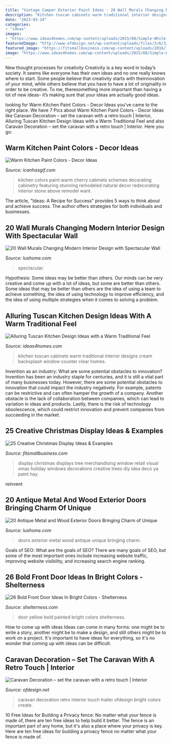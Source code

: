 ```yaml
---
title: "Vintage Camper Exterior Paint Ideas : 20 Wall Murals Changing Modern Interior Design With Spectacular Wall"
description: "Kitchen tuscan cabinets warm traditional interior designs cream backsplash window counter clear homes"
date: "2023-03-24"
categories:
- "ideas"
images:
- "https://www.ideas4homes.com/wp-content/uploads/2015/08/Simple-White-Counter-and-Cabinets-near-Cream-Backsplash-near-Clear-Window-in-Tuscan-Kitchen-Design-Ideas.jpg"
featuredImage: "http://www.ofdesign.net/wp-content/uploads/files/3/6/3/caravan-decoration-set-the-caravan-with-a-retro-touch-12-363.jpg"
featured_image: "https://fitsmallbusiness.com/wp-content/uploads/2016/11/Home-Store-Tree.jpg"
image: "https://www.ideas4homes.com/wp-content/uploads/2015/08/Simple-White-Counter-and-Cabinets-near-Cream-Backsplash-near-Clear-Window-in-Tuscan-Kitchen-Design-Ideas.jpg"
---
```



New thought processes for creativity
Creativity is a key word in today’s society. It seems like everyone has their own ideas and no one really knows where to start. Some people believe that creativity starts with theinnovation of your mind, while others believe that you have to have a lot of originality in order to be creative. To me, theresomething more important than having a lot of new ideas- it’s making sure that your ideas are actually good ideas.

	

		
looking for Warm Kitchen Paint Colors - Decor Ideas you've came to the right place. We have 7 Pics about Warm Kitchen Paint Colors - Decor Ideas like Caravan Decoration – set the caravan with a retro touch | Interior, Alluring Tuscan Kitchen Design Ideas with a Warm Traditional Feel and also Caravan Decoration – set the caravan with a retro touch | Interior. Here you go:
		
    
## Warm Kitchen Paint Colors - Decor Ideas

<img loading=lazy src="https://www.icanhasgif.com/wp-content/uploads/2014/11/Warm-Kitchen-Paint-Colors.jpg" onerror="this.onerror=null;this.src='https://tse4.mm.bing.net/th?id=OIP.IyMMlB9kf82xN-Zz-4jJ8gHaFj&amp;pid=15.1';" alt="Warm Kitchen Paint Colors - Decor Ideas">

_Source: icanhasgif.com_

>kitchen colors paint warm cherry cabinets schemes decorating cabinetry featuring stunning remodeled natural decor redecorating interior stone above remodel want. 

	

The article, "Ideas: A Recipe for Success" provides 5 ways to think about and achieve success. The author offers strategies for both individuals and businesses.

    
## 20 Wall Murals Changing Modern Interior Design With Spectacular Wall

<img loading=lazy src="https://www.lushome.com/wp-content/uploads/2014/06/wall-murals-painting-ideas-interior-decorating-19.jpg" onerror="this.onerror=null;this.src='https://tse3.mm.bing.net/th?id=OIP.jNtgK6Qs8PxfF3ou4WXYxAHaE8&amp;pid=15.1';" alt="20 Wall Murals Changing Modern Interior Design with Spectacular Wall">

_Source: lushome.com_

>spectacular. 

	

Hypothesis: Some ideas may be better than others.
Our minds can be very creative and come up with a lot of ideas, but some are better than others. Some ideas that may be better than others are the idea of using a team to achieve something, the idea of using technology to improve efficiency, and the idea of using multiple strategies when it comes to solving a problem.

    
## Alluring Tuscan Kitchen Design Ideas With A Warm Traditional Feel

<img loading=lazy src="https://www.ideas4homes.com/wp-content/uploads/2015/08/Simple-White-Counter-and-Cabinets-near-Cream-Backsplash-near-Clear-Window-in-Tuscan-Kitchen-Design-Ideas.jpg" onerror="this.onerror=null;this.src='https://tse1.mm.bing.net/th?id=OIP.B8ZJJ7P_PyXkg2TOWL0ALgHaFz&amp;pid=15.1';" alt="Alluring Tuscan Kitchen Design Ideas with a Warm Traditional Feel">

_Source: ideas4homes.com_

>kitchen tuscan cabinets warm traditional interior designs cream backsplash window counter clear homes. 

	

Invention as an industry: What are some potential obstacles to innovation?
Invention has been an industry staple for centuries, and it is still a vital part of many businesses today. However, there are some potential obstacles to innovation that could impact the industry negatively. For example, patents can be restrictive and can often hamper the growth of a company. Another obstacle is the lack of collaboration between companies, which can lead to variation in ideas and products. Lastly, there is the risk of technology obsolescence, which could restrict innovation and prevent companies from succeeding in the market.

    
## 25 Creative Christmas Display Ideas &amp; Examples

<img loading=lazy src="https://fitsmallbusiness.com/wp-content/uploads/2016/11/Home-Store-Tree.jpg" onerror="this.onerror=null;this.src='https://tse4.mm.bing.net/th?id=OIP.RG96jhSihBA9d6K0Qm1DrgHaJ4&amp;pid=15.1';" alt="25 Creative Christmas Display Ideas &amp; Examples">

_Source: fitsmallbusiness.com_

>display christmas displays tree merchandising window retail visual xmas holiday windows decorations creative trees diy idea deco ya paint hay. 

	

reinvent

    
## 20 Antique Metal And Wood Exterior Doors Bringing Charm Of Unique

<img loading=lazy src="http://www.lushome.com/wp-content/uploads/2013/02/metal-wood-exterior-doors-vintage-style-antique-6.jpg" onerror="this.onerror=null;this.src='https://tse2.mm.bing.net/th?id=OIP.tEJpaRMxAe5tS7VK9JEPXgHaJ4&amp;pid=15.1';" alt="20 Antique Metal and Wood Exterior Doors Bringing Charm of Unique">

_Source: lushome.com_

>doors exterior metal wood antique unique bringing charm. 

	

Goals of SEO: What are the goals of SEO?
There are many goals of SEO, but some of the most important ones include increasing website traffic, improving website visibility, and increasing search engine ranking.

    
## 26 Bold Front Door Ideas In Bright Colors - Shelterness

<img loading=lazy src="https://i.shelterness.com/2016/07/13-yellow-front-door-in-a-black-painted-house.jpg" onerror="this.onerror=null;this.src='https://tse3.mm.bing.net/th?id=OIP.FCZ6fy7NoE7VEqQl7Ya1zgHaLH&amp;pid=15.1';" alt="26 Bold Front Door Ideas In Bright Colors - Shelterness">

_Source: shelterness.com_

>door yellow bold painted bright colors shelterness. 

	

How to come up with ideas
Ideas can come in many forms: one might be to write a story, another might be to make a design, and still others might be to work on a project. It's important to have ideas for everything, so it's no wonder that coming up with ideas can be difficult.

    
## Caravan Decoration – Set The Caravan With A Retro Touch | Interior

<img loading=lazy src="http://www.ofdesign.net/wp-content/uploads/files/3/6/3/caravan-decoration-set-the-caravan-with-a-retro-touch-12-363.jpg" onerror="this.onerror=null;this.src='https://tse1.mm.bing.net/th?id=OIP.O30NgwGKUkUD4270ANsj7AHaLH&amp;pid=15.1';" alt="Caravan Decoration – set the caravan with a retro touch | Interior">

_Source: ofdesign.net_

>caravan decoration retro interior touch trailer ofdesign bright colors create. 

	

10 Free Ideas for Building a Privacy fence: No matter what your fence is made of, there are ten free ideas to help build it better.
The fence is an important part of any home, but it's also a place where your privacy is key. Here are ten free ideas for building a privacy fence no matter what your fence is made of.

